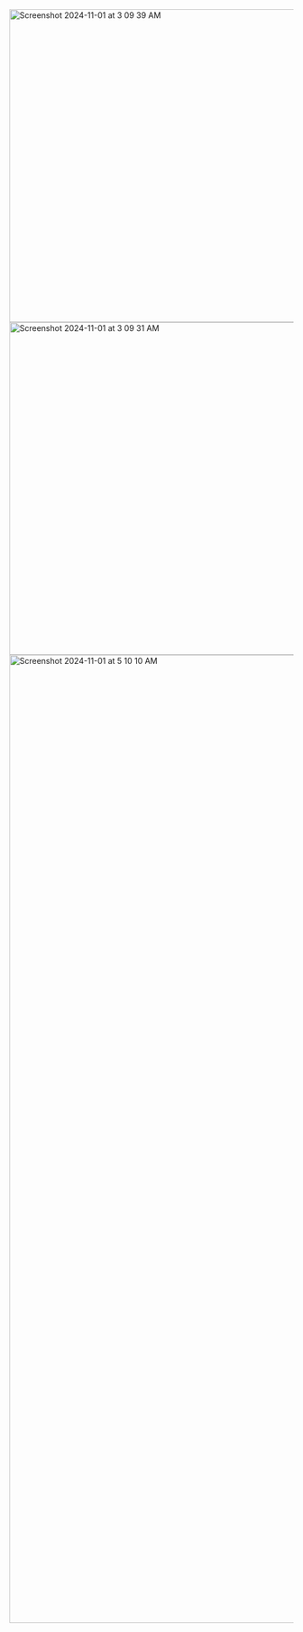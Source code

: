 <img width="555" alt="Screenshot 2024-11-01 at 3 09 39 AM" src="https://github.com/user-attachments/assets/2eacd3c0-0890-41e0-9bc8-f102b5551bb0">
<img width="590" alt="Screenshot 2024-11-01 at 3 09 31 AM" src="https://github.com/user-attachments/assets/874fccd5-d98f-4b69-ad36-9dd6b227571b">
<img width="1717" alt="Screenshot 2024-11-01 at 5 10 10 AM" src="https://github.com/user-attachments/assets/ea87153c-4762-41e9-8b0d-0def5e5aff46">

